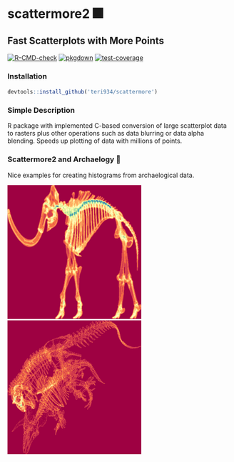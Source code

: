 # scattermore2 🎆

## Fast Scatterplots with More Points

[![R-CMD-check](https://github.com/Teri934/scattermore2/actions/workflows/R-CMD-check.yaml/badge.svg)](https://github.com/Teri934/scattermore2/actions/workflows/R-CMD-check.yaml) [![pkgdown](https://github.com/Teri934/scattermore2/actions/workflows/pkgdown.yaml/badge.svg)](https://github.com/Teri934/scattermore2/actions/workflows/pkgdown.yaml)   [![test-coverage](https://github.com/Teri934/scattermore2/actions/workflows/test-coverage.yaml/badge.svg)](https://github.com/Teri934/scattermore2/actions/workflows/test-coverage.yaml)

### Installation
```r
devtools::install_github('teri934/scattermore')
```

### Simple Description
R package with implemented C-based conversion of large scatterplot data to rasters plus other operations such as data blurring or data alpha blending. Speeds up plotting of data with millions of points.


### Scattermore2 and Archaelogy 🦴

Nice examples for creating histograms from archaelogical data.

<kbd><img src="./pictures/mammoth_blurred.png" width="300" height="300"></kbd> &nbsp;&nbsp;&nbsp; <kbd><img src="./pictures/trex.png" width="300" height="300"></kbd>
